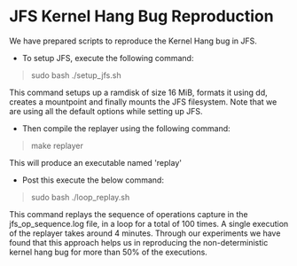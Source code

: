 # JFS Kernel Hang Bug Reproduction

We have prepared scripts to reproduce the Kernel Hang bug in JFS.

* To setup JFS, execute the following command:

> sudo bash ./setup_jfs.sh

This command setups up a ramdisk of size 16 MiB, formats it using dd, creates a mountpoint and finally mounts the JFS filesystem. Note that we are using all the default options while setting up JFS.

* Then compile the replayer using the following command:

> make replayer

This will produce an executable named 'replay'

* Post this execute the below command:

> sudo bash ./loop_replay.sh

This command replays the sequence of operations capture in the jfs_op_sequence.log file, in a loop for a total of 100 times. A single execution of the replayer takes around 4 minutes. Through our experiments we have found that this approach helps us in reproducing the non-deterministic kernel hang bug for more than 50% of the executions. 
